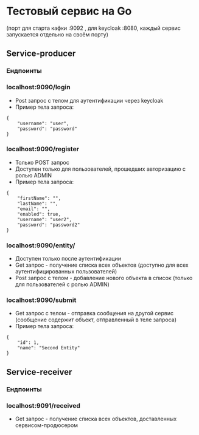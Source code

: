 # Тестовый сервис на Go
(порт для старта кафки :9092 , для keycloak :8080, каждый сервис запускается отдельно на своём порту)

## Service-producer
### Ендпоинты

### localhost:9090/login
- Post запрос с телом для аутентификации через keycloak
- Пример тела запроса: 
```
{
    "username": "user",
    "password": "password"
}

```
### localhost:9090/register
- Только POST запрос
- Доступен только для пользователей, прошедших авторизацию с ролью ADMIN
- Пример тела запроса: 

```
{
	"firstName": "",
    "lastName": "",
	"email": "",
	"enabled": true,
	"username": "user2",
    "password": "password2"
}
```

### localhost:9090/entity/
- Доступен только после аутентификации
- Get запрос - получение списка всех объектов (доступно для всех аутентифицированных пользователей)
- Post запрос с телом - добавление нового объекта в список (только для пользователей с ролью ADMIN)
### localhost:9090/submit
- Get запрос с телом - отправка сообщения на другой сервис (сообщение содержит объект, отправленный в теле запроса)
- Пример тела запроса: 
```
{
    "id": 1,
    "name": "Second Entity"
}

```

## Service-receiver
### Ендпоинты
### localhost:9091/received
- Get запрос - получение списка всех объектов, доставленных сервисом-продюсером
